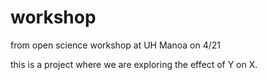 # workshop
from open science workshop at UH Manoa on 4/21

this is a project where we are exploring the effect of Y on X.
